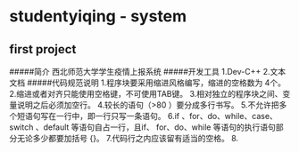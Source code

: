 # studentyiqing - system
## first project
#####简介
西北师范大学学生疫情上报系统
#####开发工具
1.Dev-C++
2.文本文档
#####代码规范说明
1.程序块要采用缩进风格编写，缩进的空格数为 4个。
2.缩进或者对齐只能使用空格键，不可使用TAB键。
3.相对独立的程序块之间、变量说明之后必须加空行。
4.较长的语句（>80 ）要分成多行书写。
5.不允许把多个短语句写在一行中，即一行只写一条语句。
6.if 、for、do、while、case、switch 、default 等语句自占一行，且if、 for、do、while 等语句的执行语句部分无论多少都要加括号 {}。
7.代码行之内应该留有适当的空格。
8.
